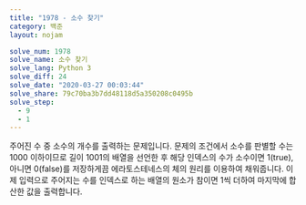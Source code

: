 ```yaml
---
title: "1978 - 소수 찾기"
category: 백준
layout: nojam

solve_num: 1978
solve_name: 소수 찾기
solve_lang: Python 3
solve_diff: 24
solve_date: "2020-03-27 00:03:44"
solve_share: 79c70ba3b7dd48118d5a350208c0495b
solve_step:
  - 9
  - 1
---
```


주어진 수 중 소수의 개수를 출력하는 문제입니다. 문제의 조건에서 소수를 판별할 수는 1000 이하이므로 길이 1001의 배열을 선언한 후 해당 인덱스의 수가 소수이면 1(true), 아니면 0(false)를 저장하게끔 에라토스테네스의 체의 원리를 이용하여 채워줍니다. 이제 입력으로 주어지는 수를 인덱스로 하는 배열의 원소가 참이면 1씩 더하여 마지막에 합산한 값을 출력합니다.
